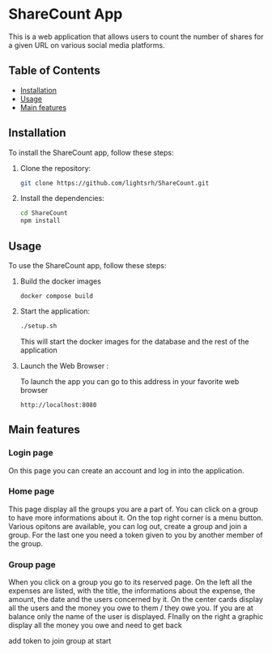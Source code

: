 # ShareCount App

This is a web application that allows users to count the number of shares for a given URL on various social media platforms.

## Table of Contents
- [Installation](#installation)
- [Usage](#usage)
- [Main features](#mainfeatures)

## Installation

To install the ShareCount app, follow these steps:

1. Clone the repository:
    ```bash
    git clone https://github.com/lightsrh/ShareCount.git
    ```

2. Install the dependencies:
    ```bash
    cd ShareCount
    npm install
    ```

## Usage

To use the ShareCount app, follow these steps:

1. Build the docker images
    ```
    docker compose build
    ```

1. Start the application:
    ```bash
    ./setup.sh
    ```
    This will start the docker images for the database and the rest of the application

3. Launch the Web Browser :

    To launch the app you can go to this address in your favorite web browser
    ```
    http://localhost:8080
    ```

## Main features

### Login page

On this page you can create an account and log in into the application. 

### Home page

This page display all the groups you are a part of. You can click on a group to have more informations about it. On the top right corner is a menu button. Various opitons are available, you can log out, create a group and join a group. For the last one you need a token given to you by another member of the group.

### Group page

When you click on a group you go to its reserved page. On the left all the expenses are listed, with the title, the informations about the expense, the amount, the date and the users concerned by it.
On the center cards display all the users and the money you owe to them / they owe you. If you are at balance only the name of the user is displayed. 
FInally on the right a graphic display all the money you owe and need to get back


add token to join group at start